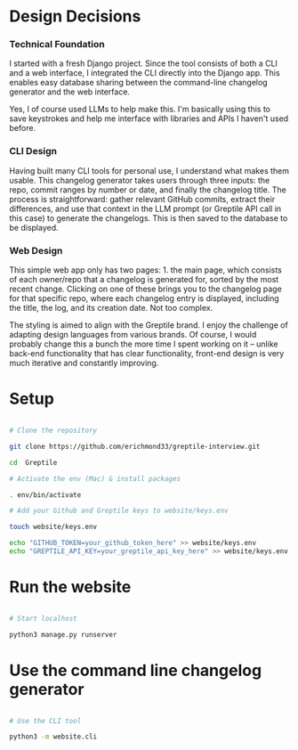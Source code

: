 # Design Decisions

### Technical Foundation

I started with a fresh Django project. Since the tool consists of both a CLI and a web interface, I integrated the CLI directly into the Django app. This enables easy database sharing between the command-line changelog generator and the web interface.

Yes, I of course used LLMs to help make this. I'm basically using this to save keystrokes and help me interface with libraries and APIs I haven't used before.

### CLI Design

Having built many CLI tools for personal use, I understand what makes them usable. This changelog generator takes users through three inputs: the repo, commit ranges by number or date, and finally the changelog title. The process is straightforward: gather relevant GitHub commits, extract their differences, and use that context in the LLM prompt (or Greptile API call in this case) to generate the changelogs. This is then saved to the database to be displayed.

### Web Design

This simple web app only has two pages: 1. the main page, which consists of each owner/repo that a changelog is generated for, sorted by the most recent change. Clicking on one of these brings you to the changelog page for that specific repo, where each changelog entry is displayed, including the title, the log, and its creation date. Not too complex.

The styling is aimed to align with the Greptile brand. I enjoy the challenge of adapting design languages from various brands. Of course, I would probably change this a bunch the more time I spent working on it – unlike back-end functionality that has clear functionality, front-end design is very much iterative and constantly improving.

# Setup

```zsh

# Clone the repository

git clone https://github.com/erichmond33/greptile-interview.git

cd  Greptile

# Activate the env (Mac) & install packages

. env/bin/activate

# Add your Github and Greptile keys to website/keys.env

touch website/keys.env

echo "GITHUB_TOKEN=your_github_token_here" >> website/keys.env
echo "GREPTILE_API_KEY=your_greptile_api_key_here" >> website/keys.env

```

# Run the website

```zsh

# Start localhost

python3 manage.py runserver

```

# Use the command line changelog generator

```zsh

# Use the CLI tool

python3 -m website.cli

```